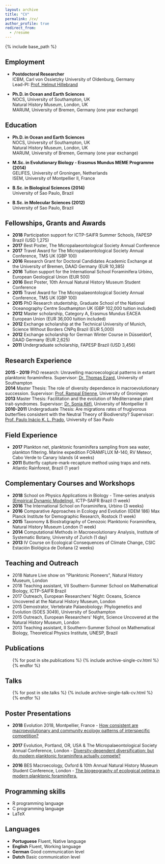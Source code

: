```yaml
---
layout: archive
title: "CV"
permalink: /cv/
author_profile: true
redirect_from:
  - /resume
---
```


{% include base_path %}

## Employment
* __Postdoctoral Researcher__  
ICBM, Carl von Ossietzky University of Oldenburg, Germany  
Lead-PI: [Prof. Helmut Hillebrand](https://uol.de/icbm/planktologie/)

* __Ph.D. in Ocean and Earth Sciences__  
NOCS, University of Southampton, UK  
Natural History Museum, London, UK   
MARUM, University of Bremen, Germany (one year exchange) 

## Education

* __Ph.D. in Ocean and Earth Sciences__  
NOCS, University of Southampton, UK  
Natural History Museum, London, UK   
MARUM, University of Bremen, Germany (one year exchange) 

* __M.Sc. in Evolutionary Biology - Erasmus Mundus MEME Programme (2014)__  
GELIFES, University of Groningen, Netherlands  
ISEM, University of Montpellier II, France  

* __B.Sc. in Biological Sciences (2014)__  
University of Sao Paulo, Brazil  

* __B.Sc. in Molecular Sciences (2012)__  
University of Sao Paulo, Brazil  


## Fellowships, Grants and Awards

* __2018__	Participation support for ICTP-SAIFR Summer Schools, FAPESP Brazil (USD 1,275)  
* __2017__	Best Poster, The Micropalaeontological Society Annual Conference  
* __2017__	Travel Award for The Micropalaeontological Society Annual Conference, TMS UK (GBP 100)  
* __2016__	Research Grant for Doctoral Candidates Academic Exchange at the University of Bremen, DAAD Germany (EUR 10,385)  
* __2016__	Tuition support for the International School Foraminifera Urbino, European Geological Union (EUR 500)  
* __2016__	Best Poster, 10th Annual Natural History Museum Student Conference  
* __2015__	Travel Award for The Micropalaeontological Society Annual Conference, TMS UK (GBP 100)  
* __2015__	PhD Research studentship, Graduate School of the National Oceanography Centre Southampton UK (GBP 102,000 tuition included)  
* __2012__	Master scholarship, Category A, Erasmus Mundus EACEA European Union (EUR 36,000 tuition included)  
* __2012__	Exchange scholarship at the Technical University of Munich, Science Without Borders CNPq Brazil (EUR 5,000)  
* __2012__	Exchange scholarship for German Winter Course in Düsseldorf, DAAD Germany (EUR 2,625)  
* __2011__	Undergraduate scholarship, FAPESP Brazil (USD 3,456)  

## Research Experience

__2015 - 2019__ PhD research: Unravelling macroecological patterns in extant planktonic foraminifera. Supervisor: [Dr. Thomas Ezard](https://www.southampton.ac.uk/oes/about/staff/te1e12.page), University of Southampton  
__2014__ Master Thesis: The role of diversity dependence in macroevolutionary succession. Supervisor: [Prof. Rampal Etienne](https://www.rug.nl/research/gelifes/tres/_etienne/research), University of Groningen  
__2013__ Master Thesis: Facilitation and the evolution of Mediterranean plant trait-syndromes. Supervisor: [Dr. Sonia Kéfi](http://sonia.kefi.fr), University of Montpellier II  
__2010-2011__ Undergraduate Thesis: Are migrations rates of frugivorous butterflies consistent with the Neutral Theory of Biodiversity? Supervisor: [Prof. Paulo Inácio K. L. Prado](http://ecologia.ib.usp.br/let/doku.php?id=engl:prado:start), University of Sao Paulo  

  
## Field Experience

* __2017__ Plankton net, planktonic foraminifera sampling from sea water, plankton filtering. Marine expedition FORAMFLUX M-140, RV Meteor, Cabo Verde to Canary Islands (4 weeks)  
* __2011__ Butterfly capture-mark-recapture method using traps and nets. Atlantic Rainforest, Brazil (1 year)  

## Complementary Courses and Workshops  

* __2018__ School on Physics Applications in Biology - Time-series analysis [(Empirical Dynamic Modeling)](https://mathbio.github.io/edmTutorials/), ICTP-SAIFR Brazil (1 week)  
* __2016__ The International School on Foraminifera, Urbino (3 weeks)  
* __2016__ Comparative Approaches in Ecology and Evolution (IDEM 186) Max Planck Institute for Demographic Research, Rostock (1 week)  
* __2015__ Taxonomy & Biostratigraphy of Cenozoic Planktonic Foraminifera,  Natural History Museum London (1 week)  
* __2014__ Computational Methods in Macroevolutionary Analysis, Institute of Systematic Botany, University of Zurich (1 day)  
* __2013__ IV Course on Ecological Consequences of Climate Change, CSIC Estación Biológica de Doñana (2 weeks)  

## Teaching and Outreach

* 2018 Nature Live show on "Planktonic Pioneers", Natural History Museum, London  
* 2018 Teaching assistant, VII Southern-Summer School on Mathematical Biology, ICTP-SAIFR Brazil  
* 2017 Outreach, European Researchers' Night: Oceans, Science Uncovered at the Natural History Museum, London  
* 2015 Demostrator, Vertebrate Palaeobiology: Phylogenetics and Evolution (SOES 3049), University of Southampton  
* 2015 Outreach, European Researchers' Night, Science Uncovered at the Natural History Museum, London  
* 2013 Teaching assistant, II Southern-Summer School on Mathematical Biology, Theoretical Physics Institute, UNESP, Brazil  

## Publications
  <ul>{% for post in site.publications %}
    {% include archive-single-cv.html %}
  {% endfor %}</ul>
  
## Talks
  <ul>{% for post in site.talks %}
    {% include archive-single-talk-cv.html %}
  {% endfor %}</ul>
  
  
## Poster Presentations

* __2018__ Evolution 2018, Montpellier, France - [How consistent are macroevolutionary and community ecology patterns of interspecific competition?](https://doi.org/10.6084/m9.figshare.7285337.v1)  

* __2017__ Evolution, Portland, OR, USA  & The Micropalaeontological Society Annual Conference, London - [Diversity-dependent diversification: but do modern planktonic foraminifera actually compete?](https://doi.org/10.6084/m9.figshare.5113177.v4)  

* __2016__ BES Macroecology, Oxford & 10th Annual Natural History Museum Student Conference, London - [The biogeography of ecological optima in modern planktonic foraminifera.](https://doi.org/10.6084/m9.figshare.5649352.v3)


## Programming skills

* R programming language  
* C programming language  
* LaTeX


## Languages

* __Portuguese__ 	Fluent, Native language  
* __English__		Fluent, Working language  
* __German__		Good communication level  
* __Dutch__		Basic communication level  
